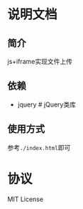 # 说明文档

## 简介

js+iframe实现文件上传

## 依赖

- jquery                # jQuery类库

## 使用方式

参考`./index.html`即可

# 协议

MIT License
